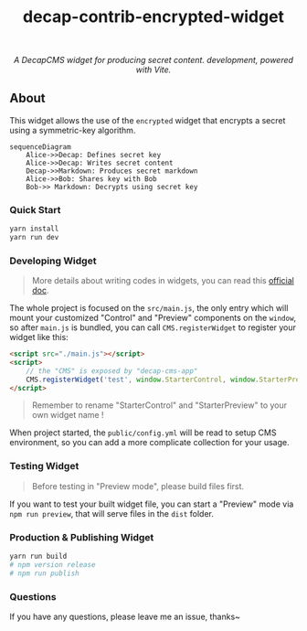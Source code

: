 <h1 align='center'>decap-contrib-encrypted-widget</h1>

<br />
<p align='center'><i>A DecapCMS widget for producing secret content.</a> development, powered with Vite.</i></p>

## About

This widget allows the use of the `encrypted` widget that encrypts a secret using a symmetric-key algorithm.

```mermaid
sequenceDiagram
    Alice->>Decap: Defines secret key
    Alice->>Decap: Writes secret content
    Decap->>Markdown: Produces secret markdown
    Alice->>Bob: Shares key with Bob
    Bob->> Markdown: Decrypts using secret key
```

### Quick Start

```bash
yarn install
yarn run dev
```

### Developing Widget

> More details about writing codes in widgets, you can read this [official doc](https://decapcms.org/docs/custom-widgets/#writing-custom-widgets-as-a-separate-package).

The whole project is focused on the `src/main.js`, the only entry which will mount your customized "Control" and "Preview" components on the `window`, so after `main.js` is bundled, you can call `CMS.registerWidget` to register your widget like this:

```html
<script src="./main.js"></script>
<script>
    // the "CMS" is exposed by "decap-cms-app"
    CMS.registerWidget('test', window.StarterControl, window.StarterPreview);
</script>
```

> Remember to rename "StarterControl" and "StarterPreview" to your own widget name !

When project started, the `public/config.yml` will be read to setup CMS environment, so you can add a more complicate collection for your usage.

### Testing Widget

> Before testing in "Preview mode", please build files first.

If you want to test your built widget file, you can start a "Preview" mode via `npm run preview`, that will serve files in the `dist` folder. 

### Production & Publishing Widget

```bash
yarn run build
# npm version release
# npm run publish
```

### Questions

If you have any questions, please leave me an issue, thanks~

